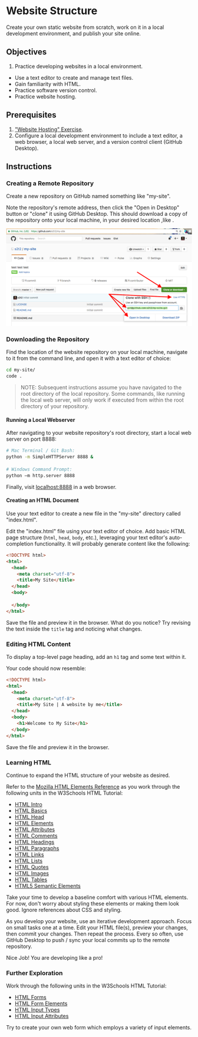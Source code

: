 # Website Structure

Create your own static website from scratch, work on it in a local development environment, and publish your site online.

## Objectives

  1. Practice developing websites in a local environment.
  * Use a text editor to create and manage text files.
  * Gain familiarity with HTML.
  * Practice software version control.
  * Practice website hosting.

## Prerequisites

  1. ["Website Hosting" Exercise](/exercises/open-source/exercise.md).
  2. Configure a local development environment to include a text editor, a web browser, a local web server, and a version control client (GitHub Desktop).

## Instructions

### Creating a Remote Repository

Create a new repository on GitHub named something like "my-site".

Note the repository's remote address, then click the "Open in Desktop" button or "clone" it using GitHub Desktop. This should download a copy of the repository onto your local machine, in your desired location ,like .

![a screenshot of the button on github that reveals a repository's remote address](remote-repo-address.png)

### Downloading the Repository

Find the location of the website repository on your local machine, navigate to it from the command line, and open it with a text editor of choice:

```` sh
cd my-site/
code .
````

> NOTE: Subsequent instructions assume you have navigated to the root directory of the local repository. Some commands, like running the local web server, will only work if executed from within the root directory of your repository.

#### Running a Local Webserver

After navigating to your website repository's root directory, start a local web server on port 8888:

```` sh
# Mac Terminal / Git Bash:
python -m SimpleHTTPServer 8888 &

# Windows Command Prompt:
python –m http.server 8888
````

Finally, visit [localhost:8888](localhost:8888) in a web browser.

#### Creating an HTML Document

Use your text editor to create a new file in the "my-site" directory called "index.html".

Edit the "index.html" file using your text editor of choice. Add basic HTML page structure (`html`, `head`, `body`, etc.), leveraging your text editor's auto-completion functionality. It will probably generate content like the following:

```` html
<!DOCTYPE html>
<html>
  <head>
    <meta charset="utf-8">
    <title>My Site</title>
  </head>
  <body>

  </body>
</html>
````

Save the file and preview it in the browser. What do you notice? Try revising the text inside the `title` tag and noticing what changes.

### Editing HTML Content

To display a top-level page heading, add an `h1` tag and some text within it.

Your code should now resemble:

```` html
<!DOCTYPE html>
<html>
  <head>
    <meta charset="utf-8">
    <title>My Site | A website by me</title>
  </head>
  <body>
    <h1>Welcome to My Site</h1>
  </body>
</html>
````

Save the file and preview it in the browser.

### Learning HTML

Continue to expand the HTML structure of your website as desired.

Refer to the [Mozilla HTML Elements Reference](https://developer.mozilla.org/en-US/docs/Web/HTML/Element) as you work through the following units in the W3Schools HTML Tutorial:

  + [HTML Intro](https://www.w3schools.com/html/html_intro.asp)
  + [HTML Basics](https://www.w3schools.com/html/html_basic.asp)
  + [HTML Head](https://www.w3schools.com/html/html_head.asp)
  + [HTML Elements](https://www.w3schools.com/html/html_elements.asp)
  + [HTML Attributes](https://www.w3schools.com/html/html_attributes.asp)
  + [HTML Comments](https://www.w3schools.com/html/html_comments.asp)
  + [HTML Headings](https://www.w3schools.com/html/html_headings.asp)
  + [HTML Paragraphs](https://www.w3schools.com/html/html_paragraphs.asp)
  + [HTML Links](https://www.w3schools.com/html/html_links.asp)
  + [HTML Lists](https://www.w3schools.com/html/html_lists.asp)
  + [HTML Quotes](https://www.w3schools.com/html/html_quotation_elements.asp)
  + [HTML Images](https://www.w3schools.com/html/html_images.asp)
  + [HTML Tables](https://www.w3schools.com/html/html_tables.asp)
  + [HTML5 Semantic Elements](https://www.w3schools.com/html/html5_semantic_elements.asp)

Take your time to develop a baseline comfort with various HTML elements. For now, don't worry about styling these elements or making them look good. Ignore references about CSS and styling.

As you develop your website, use an iterative development approach. Focus on small tasks one at a time. Edit your HTML file(s), preview your changes, then commit your changes. Then repeat the process. Every so often, use GitHub Desktop to push / sync your local commits up to the remote repository.

Nice Job! You are developing like a pro!

### Further Exploration

Work through the following units in the W3Schools HTML Tutorial:

  + [HTML Forms](https://www.w3schools.com/html/html_forms.asp)
  + [HTML Form Elements](https://www.w3schools.com/html/html_form_elements.asp)
  + [HTML Input Types](https://www.w3schools.com/html/html_form_input_types.asp)
  + [HTML Input Attributes](https://www.w3schools.com/html/html_form_attributes.asp)

Try to create your own web form which employs a variety of input elements.
